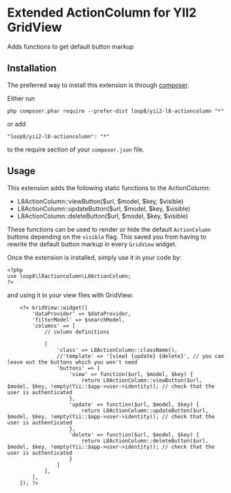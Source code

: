 Extended ActionColumn for YII2 GridView
=======================================
Adds functions to get default button markup

Installation
------------

The preferred way to install this extension is through [composer](http://getcomposer.org/download/).

Either run

```
php composer.phar require --prefer-dist loop8/yii2-l8-actioncolumn "*"
```

or add

```
"loop8/yii2-l8-actioncolumn": "*"
```

to the require section of your `composer.json` file.

Usage
-----

This extension adds the following static functions to the ActionColumn:

- L8ActionColumn::viewButton($url, $model, $key, $visible)
- L8ActionColumn::updateButton($url, $model, $key, $visible)
- L8ActionColumn::deleteButton($url, $model, $key, $visible)

These functions can be used to render or hide the default `ActionColumn` buttons depending on the `visible` flag. This saved you from having to rewrite the default button markup in every `GridView` widget.

Once the extension is installed, simply use it in your code by:

```
<?php
use loop8\l8actioncolumn\L8ActionColumn;
?>
```

and using it in your view files with GridView:

```
    <?= GridView::widget([
        'dataProvider' => $dataProvider,
        'filterModel' => $searchModel,
        'columns' => [
            // column definitions

            [
                'class' => L8ActionColumn::className(),
                //'template' => '{view} {update} {delete}', // you can leave out the buttons which you won't need
                'buttons' => [
                    'view' => function($url, $model, $key) {
                        return L8ActionColumn::viewButton($url, $model, $key, !empty(Yii::$app->user->identity)); // check that the user is authenticated
                    },
                    'update' => function($url, $model, $key) {
                        return L8ActionColumn::updateButton($url, $model, $key, !empty(Yii::$app->user->identity)); // check that the user is authenticated
                    },
                    'delete' => function($url, $model, $key) {
                        return L8ActionColumn::deleteButton($url, $model, $key, !empty(Yii::$app->user->identity)); // check that the user is authenticated
                    }
                ]
            ],
        ],
    ]); ?>
```
